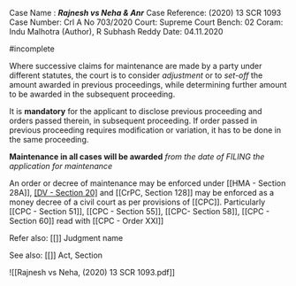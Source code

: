 Case Name : ***Rajnesh vs Neha & Anr***
Case Reference: (2020) 13 SCR 1093
Case Number: Crl A No 703/2020
Court: Supreme Court
Bench: 02
Coram: Indu Malhotra (Author), R Subhash Reddy
Date: 04.11.2020

#incomplete 

Where successive claims for maintenance are made by a party under different statutes, the court is to consider *adjustment* or to *set-off*  the amount awarded in previous proceedings, while determining further amount to be awarded in the subsequent proceeding.

It is **mandatory** for the applicant to disclose previous proceeding and orders passed therein, in subsequent proceeding.
If order passed in previous proceeding requires modification or variation, it has to be done in the same proceeding.

**Maintenance in all cases will be awarded** *from the date of FILING the application for maintenance*

An order or decree of maintenance may be enforced under [[HMA - Section 28A]], [[DV - Section 20]](6) and [[CrPC, Section 128]] may be enforced as a money decree of a civil court as per provisions of [[CPC]]. Particularly [[CPC - Section 51]], [[CPC - Section 55]], [[CPC-  Section 58]], [[CPC - Section 60]] read with [[CPC - Order XXI]] 


Refer also:
[[]]
Judgment name

See also:
[[]] 
Act, Section

![[Rajnesh vs Neha, (2020) 13 SCR 1093.pdf]]